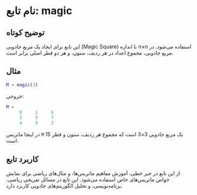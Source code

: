 
# نام تابع: magic

## توضیح کوتاه
این تابع برای ایجاد یک مربع جادویی (Magic Square) با اندازه n×n استفاده می‌شود. در مربع جادویی، مجموع اعداد در هر ردیف، ستون، و هر دو قطر اصلی برابر است.

## مثال
```matlab
M = magic(3)
```

خروجی:
```matlab
M =
     8     1     6
     3     5     7
     4     9     2
```

در اینجا ماتریس `M` یک مربع جادویی 3×3 است که مجموع هر ردیف، ستون و قطر 15 است.

## کاربرد تابع
از این تابع در جبر خطی، آموزش مفاهیم ماتریس‌ها، و مثال‌های ریاضی برای نمایش خواص ماتریس‌های خاص استفاده می‌شود. این تابع در مسائل تفریحی ریاضی، برنامه‌نویسی، و تحلیل الگوریتم‌های جادویی کاربرد دارد.
